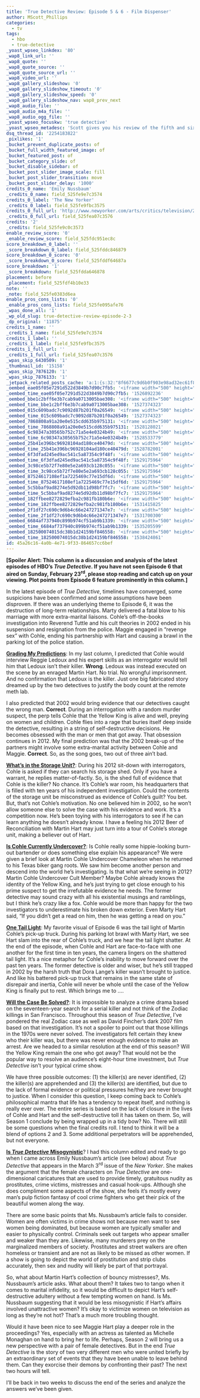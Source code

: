 ```yaml
---
title: 'True Detective Review: Episode 5 & 6 - Film Dispenser'
author: MScott_Phillips
categories:
  - tv
tags:
  - hbo
  - true-detective
_yoast_wpseo_linkdex: '80'
_wap8_link_url: ''
_wap8_quote: ''
_wap8_quote_source: ''
_wap8_quote_source_url: ''
_wap8_video_url: ''
_wap8_gallery_slideshow: '0'
_wap8_gallery_slideshow_timeout: '0'
_wap8_gallery_slideshow_speed: '0'
_wap8_gallery_slideshow_nav: wap8_prev_next
_wap8_audio_file: ''
_wap8_audio_m4a_file: ''
_wap8_audio_ogg_file: ''
_yoast_wpseo_focuskw: 'true detective'
_yoast_wpseo_metadesc: 'Scott gives you his review of the fifth and sixth episodes of HBO''s new crime series "True Detective."'
dsq_thread_id: '2254183822'
_pixlikes: '1'
_bucket_prevent_duplicate_posts: of
_bucket_full_width_featured_image: of
_bucket_featured_post: of
_bucket_category_slide: of
_bucket_disable_sidebar: of
_bucket_post_slider_image_scale: fill
_bucket_post_slider_transition: move
_bucket_post_slider_delay: '1000'
credits_0_name: 'Emily Nussbaum'
_credits_0_name: field_525fe9e7c3574
credits_0_label: 'The New Yorker'
_credits_0_label: field_525fe9fbc3575
credits_0_full_url: 'http://www.newyorker.com/arts/critics/television/2014/03/03/140303crte_television_nussbaum'
_credits_0_full_url: field_525fea07c3576
credits: '2'
_credits: field_525fe9c0c3573
enable_review_score: '0'
_enable_review_score: field_525fdc951ec8c
score_breakdown_0_label: ''
_score_breakdown_0_label: field_525fddc846879
score_breakdown_0_score: '0'
_score_breakdown_0_score: field_525fddf64687a
score_breakdown: '1'
_score_breakdown: field_525fdda646878
placement: before
_placement: field_525fdf4b10e33
note: ''
_note: field_525fe0383d6ea
enable_pros_cons_lists: '0'
_enable_pros_cons_lists: field_525fe095afe76
_wpas_done_all: '1'
_wp_old_slug: true-detective-review-episode-2-3
_dp_original: '11875'
credits_1_name: ''
_credits_1_name: field_525fe9e7c3574
credits_1_label: ''
_credits_1_label: field_525fe9fbc3575
credits_1_full_url: ''
_credits_1_full_url: field_525fea07c3576
_wpas_skip_6430509: '1'
_thumbnail_id: '15158'
_wpas_skip_7876120: '1'
_wpas_skip_7876133: '1'
_jetpack_related_posts_cache: 'a:1:{s:32:"8f6677c9d6b0f903e98ad32ec61f8deb";a:2:{s:7:"expires";i:1463293184;s:7:"payload";a:3:{i:0;a:1:{s:2:"id";i:11875;}i:1;a:1:{s:2:"id";i:12248;}i:2;a:1:{s:2:"id";i:11065;}}}}'
_oembed_eae05f05e7291d522d3849b7d90c7fb5: '<iframe width="500" height="281" src="https://www.youtube.com/embed/9teNKmm9R3k?start=3&feature=oembed" frameborder="0" allow="autoplay; encrypted-media" allowfullscreen></iframe>'
_oembed_time_eae05f05e7291d522d3849b7d90c7fb5: '1526892236'
_oembed_bbe1c2bff6e3b7cab9a0713005bae308: '<iframe width="500" height="281" src="https://www.youtube.com/embed/_DTbx7c7ez8?feature=oembed" frameborder="0" allow="autoplay; encrypted-media" allowfullscreen></iframe>'
_oembed_time_bbe1c2bff6e3b7cab9a0713005bae308: '1527374323'
_oembed_015c609badc7c9092d87b201f0a26549: '<iframe width="500" height="281" src="https://www.youtube.com/embed/dkhBDhQ4OxM?feature=oembed" frameborder="0" allow="autoplay; encrypted-media" allowfullscreen></iframe>'
_oembed_time_015c609badc7c9092d87b201f0a26549: '1527374323'
_oembed_7868808a91a20e0e515cdd635b975131: '<iframe width="500" height="281" src="https://www.youtube.com/embed/PEZ2r1YGKSA?feature=oembed" frameborder="0" allow="autoplay; encrypted-media" allowfullscreen></iframe>'
_oembed_time_7868808a91a20e0e515cdd635b975131: '1528128021'
_oembed_6c98347a30565b752c71a5e4e0324b49: '<iframe width="500" height="281" src="https://www.youtube.com/embed/FhwktRDG_aQ?feature=oembed" frameborder="0" allow="autoplay; encrypted-media" allowfullscreen></iframe>'
_oembed_time_6c98347a30565b752c71a5e4e0324b49: '1528533779'
_oembed_25b41e396bc96928104ad180ce40479d: '<iframe width="500" height="281" src="https://www.youtube.com/embed/MFWF9dU5Zc0?feature=oembed" frameborder="0" allow="autoplay; encrypted-media" allowfullscreen></iframe>'
_oembed_time_25b41e396bc96928104ad180ce40479d: '1528782001'
_oembed_6f3dfad245ed9ac541c5a87354c9f48f: '<iframe width="500" height="281" src="https://www.youtube.com/embed/rTMINaybeyE?feature=oembed" frameborder="0" allow="autoplay; encrypted-media" allowfullscreen></iframe>'
_oembed_time_6f3dfad245ed9ac541c5a87354c9f48f: '1529175964'
_oembed_3c98ce5b72f7e80e5e2a693cb128c055: '<iframe width="500" height="281" src="https://www.youtube.com/embed/j7RHHPN4gII?feature=oembed" frameborder="0" allow="autoplay; encrypted-media" allowfullscreen></iframe>'
_oembed_time_3c98ce5b72f7e80e5e2a693cb128c055: '1529175964'
_oembed_87524617108ef1a7225469c77e15df6d: '<iframe width="500" height="281" src="https://www.youtube.com/embed/bP8vCXPo-BA?feature=oembed" frameborder="0" allow="autoplay; encrypted-media" allowfullscreen></iframe>'
_oembed_time_87524617108ef1a7225469c77e15df6d: '1529175964'
_oembed_5c5bbaf9ad8274e5d92db11d98bf7fc7: '<iframe width="500" height="281" src="https://www.youtube.com/embed/yqAS2lPISa8?feature=oembed" frameborder="0" allow="autoplay; encrypted-media" allowfullscreen></iframe>'
_oembed_time_5c5bbaf9ad8274e5d92db11d98bf7fc7: '1529175964'
_oembed_182ffbee8272829efba2c981fb180b6e: '<iframe width="500" height="281" src="https://www.youtube.com/embed/Seg_yBYPjG4?feature=oembed" frameborder="0" allow="autoplay; encrypted-media" allowfullscreen></iframe>'
_oembed_time_182ffbee8272829efba2c981fb180b6e: '1531415825'
_oembed_2f1df27c690c9d6b4c66e247271347e7: '<iframe width="500" height="281" src="https://www.youtube.com/embed/9XxLHyzsB_Q?feature=oembed" frameborder="0" allow="autoplay; encrypted-media" allowfullscreen></iframe>'
_oembed_time_2f1df27c690c9d6b4c66e247271347e7: '1531700300'
_oembed_6684af737940c899b974cf51ab9b1339: '<iframe width="500" height="281" src="https://www.youtube.com/embed/gp-8oB53P7k?feature=oembed" frameborder="0" allow="autoplay; encrypted-media" allowfullscreen></iframe>'
_oembed_time_6684af737940c899b974cf51ab9b1339: '1535205599'
_oembed_182500074015dc38b1d24159bf846558: '<iframe width="500" height="281" src="https://www.youtube.com/embed/USPd0vX2sdc?feature=oembed" frameborder="0" allow="autoplay; encrypted-media" allowfullscreen></iframe>'
_oembed_time_182500074015dc38b1d24159bf846558: '1538424861'
id: 45a26c16-4a0b-4e71-9f33-864657cc6bef
---
```

<p><b>[Spoiler Alert: This column is a discussion and analysis of the latest episodes of HBO’s </b><i><b>True Detective</b></i><b>. If you have not seen Episode 6 that aired on Sunday, February 23</b><sup><b>rd</b></sup><b>, please stop reading and catch up on your viewing. Plot points from Episode 6 feature prominently in this column.]</b></p>
<p>In the latest episode of <i>True Detective</i>, timelines have converged, some suspicions have been confirmed and some assumptions have been disproven. If there was an underlying theme to Episode 6, it was the destruction of long-term relationships. Marty delivered a fatal blow to his marriage with more extra-marital liaisons. Cohle’s off-the-books investigation into Reverend Tuttle and his cult theories in 2002 ended in his suspension and resignation from the police. Maggie engaged in “revenge sex” with Cohle, ending his partnership with Hart and causing a brawl in the parking lot of the police station.</p>
<p><span style="text-decoration: underline;"><b>Grading My Predictions</b></span>: In my last column, I predicted that Cohle would interview Reggie Ledoux and his expert skills as an interrogator would tell him that Ledoux isn’t their killer. <b>Wrong</b>. Ledoux was instead executed on the scene by an enraged Martin Hart. No trial. No wrongful imprisonment. And no confirmation that Ledoux is the killer. Just one big fabricated story dreamed up by the two detectives to justify the body count at the remote meth lab.</p>
<p>I also predicted that 2002 would bring evidence that our detectives caught the wrong man. <b>Correct</b>. During an interrogation with a random murder suspect, the perp tells Cohle that the Yellow King is alive and well, preying on women and children. Cohle flies into a rage that buries itself deep inside the detective, resulting in a string of self-destructive decisions. He becomes obsessed with the man or men that got away. That obsession continues in 2012. My final prediction was that the 2002 break-up of the partners might involve some extra-marital activity between Cohle and Maggie. <b>Correct</b>. So, as the song goes, two out of three ain’t bad.</p>
<p><span style="text-decoration: underline;"><b>What’s in the Storage Unit?</b></span>: During his 2012 sit-down with interrogators, Cohle is asked if they can search his storage shed. Only if you have a warrant, he replies matter-of-factly. So, is the shed full of evidence that Cohle is the killer? No chance. It’s Cohle’s war room, his headquarters that is filled with ten years of his independent investigation. Could the contents of the storage unit be misconstrued as evidence of Cohle’s guilt? You bet. But, that’s not Cohle’s motivation. No one believed him in 2002, so he won’t allow someone else to solve the case with his evidence and work. It’s a competition now. He’s been toying with his interrogators to see if he can learn anything he doesn’t already know. I have a feeling his 2012 Beer of Reconciliation with Martin Hart may just turn into a tour of Cohle’s storage unit, making a believer out of Hart.</p>
<p><span style="text-decoration: underline;"><b>Is Cohle Currently Undercover?</b></span>: Is Cohle really some hippie-looking burn-out bartender or does something else explain his appearance? We were given a brief look at Martin Cohle Undercover Chameleon when he returned to his Texas biker gang roots. We saw him become another person and descend into the world he’s investigating. Is that what we’re seeing in 2012? Martin Cohle Undercover Cult Member? Maybe Cohle already knows the identity of the Yellow King, and he’s just trying to get close enough to his prime suspect to get the irrefutable evidence he needs. The former detective may sound crazy with all his existential musings and ramblings, but I think he’s crazy like a fox. Cohle would be more than happy for the two investigators to underestimate his broken down exterior. Even Marty Hart said, “If you didn’t get a read on him, then he was getting a read on you.”</p>
<p><span style="text-decoration: underline;"><b>One Tail Light</b></span>: My favorite visual of Episode 6 was the tail light of Martin Cohle’s pick-up truck. During his parking lot brawl with Marty Hart, we see Hart slam into the rear of Cohle’s truck, and we hear the tail light shatter. At the end of the episode, when Cohle and Hart are face-to-face with one another for the first time in ten years, the camera lingers on the shattered tail light. It’s a nice metaphor for Cohle’s inability to move forward over the past ten years. The former detective is older and wiser, but he’s still trapped in 2002 by the harsh truth that Dora Lange’s killer wasn’t brought to justice. And like his battered pick-up truck that remains in the same state of disrepair and inertia, Cohle will never be whole until the case of the Yellow King is finally put to rest. Which brings me to ….</p>
<p><span style="text-decoration: underline;"><b>Will the Case Be Solved?</b></span>: It is impossible to analyze a crime drama based on the seventeen-year search for a serial killer and not think of the Zodiac killings in San Francisco. Throughout this season of <i>True Detective</i>, I’ve pondered the real Zodiac case as well as David Fincher’s dark 2007 film based on that investigation. It’s not a spoiler to point out that those killings in the 1970s were never solved. The investigators felt certain they knew who their killer was, but there was never enough evidence to make an arrest. Are we headed to a similar resolution at the end of this season? Will the Yellow King remain the one who got away? That would not be the popular way to resolve an audience’s eight-hour time investment, but <i>True Detective</i> isn’t your typical crime show.</p>
<p>We have three possible outcomes: (1) the killer(s) are never identified, (2) the killer(s) are apprehended and (3) the killer(s) are identified, but due to the lack of formal evidence or political pressures he/they are never brought to justice. When I consider this question, I keep coming back to Cohle’s philosophical mantra that life has a tendency to repeat itself, and nothing is really ever over. The entire series is based on the lack of closure in the lives of Cohle and Hart and the self-destructive toll it has taken on them. So, will Season 1 conclude by being wrapped up in a tidy bow? No. There will still be some questions when the final credits roll. I tend to think it will be a blend of options 2 and 3. Some additional perpetrators will be apprehended, but not everyone.</p>
<p><span style="text-decoration: underline;"><b>Is <em>True Detective</em> Misogynistic</b></span>? I had this column edited and ready to go when I came across Emily Nussbaum’s article (see below) about <i>True Detective</i> that appears in the March 3<sup>rd</sup> issue of the <i>New Yorker</i>. She makes the argument that the female characters on <i>True Detective</i> are one-dimensional caricatures that are used to provide timely, gratuitous nudity as prostitutes, crime victims, mistresses and casual hook-ups. Although she does compliment some aspects of the show, she feels it’s mostly every man’s pulp fiction fantasy of cool crime fighters who get their pick of the beautiful women along the way.</p>
<p>There are some basic points that Ms. Nussbaum’s article fails to consider. Women are often victims in crime shows not because men want to see women being dominated, but because women are typically smaller and easier to physically control. Criminals seek out targets who appear smaller and weaker than they are. Likewise, many murderers prey on the marginalized members of society. Prostitutes and street walkers are often homeless or transient and are not as likely to be missed as other women. If a show is going to depict the world of prostitution and strip clubs accurately, then sex and nudity will likely be part of that portrayal.</p>
<p>So, what about Martin Hart’s collection of bouncy mistresses?, Ms. Nussbaum’s article asks. What about them? It takes two to tango when it comes to marital infidelity, so it would be difficult to depict Hart’s self-destructive adultery without a few tempting women on hand. Is Ms. Nussbaum suggesting that it would be less misogynistic if Hart’s affairs involved unattractive women? It’s okay to victimize women on television as long as they’re not hot? That’s a much more troubling thought.</p>
<p>Would it have been nice to see Maggie Hart play a deeper role in the proceedings? Yes, especially with an actress as talented as Michelle Monaghan on hand to bring her to life. Perhaps, Season 2 will bring us a new perspective with a pair of female detectives. But in the end <i>True Detective</i> is the story of two very different men who were united briefly by an extraordinary set of events that they have been unable to leave behind them. Can they exorcise their demons by confronting their past? The next two hours will tell.</p>
<p>I’ll be back in two weeks to discuss the end of the series and analyze the answers we’ve been given.</p>
